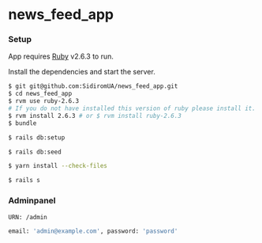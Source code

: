 # news_feed_app

### Setup

App requires [Ruby](https://www.ruby-lang.org/en/) v2.6.3 to run.

Install the dependencies and start the server.

```sh
$ git git@github.com:SidiromUA/news_feed_app.git
$ cd news_feed_app
$ rvm use ruby-2.6.3
# If you do not have installed this version of ruby please install it.
$ rvm install 2.6.3 # or $ rvm install ruby-2.6.3
$ bundle
```

```sh
$ rails db:setup
```

```sh
$ rails db:seed
```

```sh
$ yarn install --check-files
```

```sh
$ rails s
```

### Adminpanel

```sh
URN: /admin
```
```sh
email: 'admin@example.com', password: 'password'
```